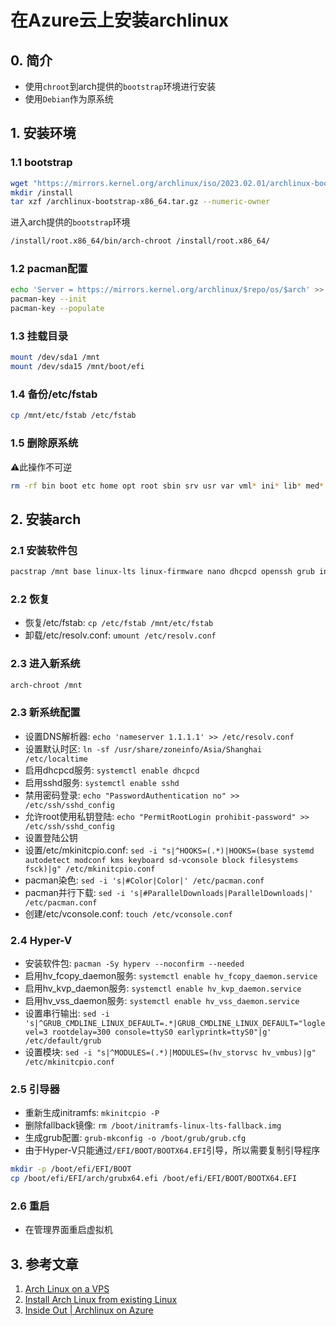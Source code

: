 # 在Azure云上安装archlinux

## 0. 简介

* 使用`chroot`到arch提供的`bootstrap`环境进行安装
* 使用`Debian`作为原系统

## 1. 安装环境

### 1.1 bootstrap

```bash
wget "https://mirrors.kernel.org/archlinux/iso/2023.02.01/archlinux-bootstrap-x86_64.tar.gz" -O /archlinux-bootstrap-x86_64.tar.gz
mkdir /install
tar xzf /archlinux-bootstrap-x86_64.tar.gz --numeric-owner
```

进入arch提供的`bootstrap`环境
```bash
/install/root.x86_64/bin/arch-chroot /install/root.x86_64/
```


### 1.2 pacman配置

```bash
echo 'Server = https://mirrors.kernel.org/archlinux/$repo/os/$arch' >> /etc/pacman.d/mirrorlist
pacman-key --init
pacman-key --populate
```

### 1.3 挂载目录

```bash
mount /dev/sda1 /mnt
mount /dev/sda15 /mnt/boot/efi
```

### 1.4 备份/etc/fstab

```bash
cp /mnt/etc/fstab /etc/fstab
```

### 1.5 删除原系统

⚠️此操作不可逆
```bash
rm -rf bin boot etc home opt root sbin srv usr var vml* ini* lib* med* snap* *.tar.gz
```

## 2. 安装arch

### 2.1 安装软件包

```bash
pacstrap /mnt base linux-lts linux-firmware nano dhcpcd openssh grub intel-ucode amd-ucode
```

### 2.2 恢复

* 恢复/etc/fstab: `cp /etc/fstab /mnt/etc/fstab`
* 卸载/etc/resolv.conf: `umount /etc/resolv.conf`

### 2.3 进入新系统

```bash
arch-chroot /mnt
```

### 2.3 新系统配置

* 设置DNS解析器: `echo 'nameserver 1.1.1.1' >> /etc/resolv.conf`
* 设置默认时区: `ln -sf /usr/share/zoneinfo/Asia/Shanghai /etc/localtime`
* 启用dhcpcd服务: `systemctl enable dhcpcd`
* 启用sshd服务: `systemctl enable sshd`
* 禁用密码登录: `echo "PasswordAuthentication no" >> /etc/ssh/sshd_config`
* 允许root使用私钥登陆: `echo "PermitRootLogin prohibit-password" >> /etc/ssh/sshd_config`
* 设置登陆公钥
* 设置/etc/mkinitcpio.conf: `sed -i "s|^HOOKS=(.*)|HOOKS=(base systemd autodetect modconf kms keyboard sd-vconsole block filesystems fsck)|g" /etc/mkinitcpio.conf`
* pacman染色: `sed -i 's|#Color|Color|' /etc/pacman.conf`
* pacman并行下载: `sed -i 's|#ParallelDownloads|ParallelDownloads|' /etc/pacman.conf`
* 创建/etc/vconsole.conf: `touch /etc/vconsole.conf`

### 2.4 Hyper-V

* 安装软件包: `pacman -Sy hyperv --noconfirm --needed`
* 启用hv_fcopy_daemon服务: `systemctl enable hv_fcopy_daemon.service`
* 启用hv_kvp_daemon服务: `systemctl enable hv_kvp_daemon.service`
* 启用hv_vss_daemon服务: `systemctl enable hv_vss_daemon.service`
* 设置串行输出: `sed -i 's|^GRUB_CMDLINE_LINUX_DEFAULT=.*|GRUB_CMDLINE_LINUX_DEFAULT="loglevel=3 rootdelay=300 console=ttyS0 earlyprintk=ttyS0"|g' /etc/default/grub`
* 设置模块: `sed -i "s|^MODULES=(.*)|MODULES=(hv_storvsc hv_vmbus)|g" /etc/mkinitcpio.conf`

### 2.5 引导器

* 重新生成initramfs: `mkinitcpio -P`
* 删除fallback镜像: `rm /boot/initramfs-linux-lts-fallback.img`
* 生成grub配置: `grub-mkconfig -o /boot/grub/grub.cfg`
* 由于Hyper-V只能通过`/EFI/BOOT/BOOTX64.EFI`引导，所以需要复制引导程序
```bash
mkdir -p /boot/efi/EFI/BOOT
cp /boot/efi/EFI/arch/grubx64.efi /boot/efi/EFI/BOOT/BOOTX64.EFI
```

### 2.6 重启

* 在管理界面重启虚拟机

## 3. 参考文章

1. [Arch Linux on a VPS](https://wiki.archlinux.org/title/Arch_Linux_on_a_VPS)
2. [Install Arch Linux from existing Linux](https://wiki.archlinux.org/title/Install_Arch_Linux_from_existing_Linux)
3. [Inside Out | Archlinux on Azure](https://codito.in/archlinux-on-azure/)
